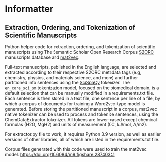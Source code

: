 # Informatter

## Extraction, Ordering, and Tokenization of Scientific Manuscripts

Python helper code for extraction, ordering, and tokenization of scientific manuscripts using The Semantic Scholar Open Research Corpus [S2ORC](https://github.com/allenai/s2orc) manuscripts database and [mat2vec](https://github.com/materialsintelligence/mat2vec?tab=readme-ov-file#thermoelectric-data). 

Full-text manuscripts, published in the English language, are selected and extracted according to their respective S2ORC metadata tags (e.g, chemistry, physics, and materials science, and more) and further partitioned into sentences using the [SciSpaCy](https://allenai.github.io/scispacy/) tokenizer. The `en_core_sci_sm` tokenization model, focused on the biomedical domain, is a default selection that can be manually modified in a requirements.txt file. Each sentence is then stored in a text file, one sentence per line of a file, by which a corpus of documents for training a Word2vec-type model is generated. Before storing the partitioned manuscript in a corpus, mat2vec native tokenizer can be used to process and tokenize sentences, using the ChemDataExtractor tokenizer. All tokens are lower-cased except chemical formulas (H2O, MgH2) and units of measurement (0C, kJ/mol, A/m2).

For extractor.py file to work, it requires Python 3.9 version, as well as earlier versions of other libraries, all of which are listed in the requirements.txt file.

Corpus files generated with this code were used to train the mat2vec model.
https://doi.org/10.6084/m9.figshare.28740341
